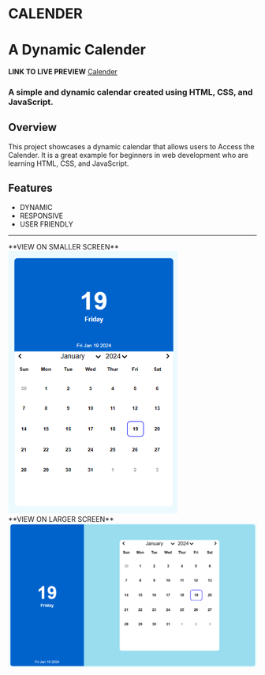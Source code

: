 # CALENDER
<h1>A Dynamic Calender</h1>

 **LINK TO LIVE PREVIEW**
 <a href="https://calender-iqramul.netlify.app/">Calender</a>

<h3>A simple and dynamic calendar created using HTML, CSS, and JavaScript.</h3>

## Overview

This project showcases a dynamic calendar that allows users to Access the Calender.
It is a great example for beginners in web development who are learning HTML, CSS, and JavaScript.

 ## Features

- DYNAMIC
- RESPONSIVE
- USER FRIENDLY

<hr>
 **VIEW ON SMALLER SCREEN**
<br>
<img src="IMG/Screenshot 2024-01-19 074626.png">
<br>
**VIEW ON LARGER SCREEN**
<br>
<img src="IMG/Screenshot 2024-01-19 074324.png">
<br>




